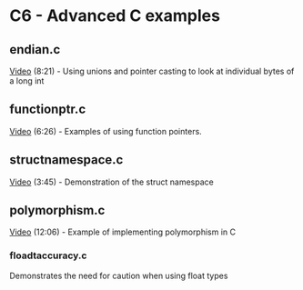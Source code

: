 # C6 - Advanced C examples

## endian.c

[Video](https://youtu.be/3u1r-Pze1D0) (8:21) - Using unions and pointer casting to look at individual bytes of a long int

## functionptr.c

[Video](https://youtu.be/y2ax-WwTxKY) (6:26) - Examples of using function pointers.

## structnamespace.c

[Video](https://youtu.be/iO9v9K7TRF0) (3:45) - Demonstration of the struct namespace

## polymorphism.c

[Video](https://youtu.be/AqjtGor4jZM) (12:06) - Example of implementing polymorphism in C

### floadtaccuracy.c

Demonstrates the need for caution when using float types
